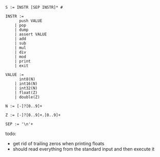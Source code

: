 ```
S := INSTR [SEP INSTR]* #

INSTR :=
      push VALUE
    | pop
    | dump
    | assert VALUE
    | add
    | sub
    | mul
    | div
    | mod
    | print
    | exit

VALUE :=
      int8(N)
    | int16(N)
    | int32(N)
    | float(Z)
    | double(Z)

N := [-]?[0..9]+

Z := [-]?[0..9]+.[0..9]+

SEP := '\n'+
```

todo:
* get rid of trailing zeros when printing floats
* should read everything from the standard input and then execute it

